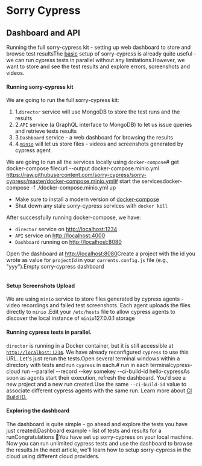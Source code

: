 # Sorry Cypress

## Dashboard and API

Running the full sorry-cypress kit - setting up web dashboard to store and browse test resultsThe [basic](https://docs.sorry-cypress.dev/guide/get-started) setup of sorry-cypress is already quite useful - we can run cypress tests in parallel without any limitations.However, we want to store and see the test results and explore errors, screenshots and videos.

#### Running sorry-cypress kit <a href="#persisting-test-results" id="persisting-test-results"></a>

We are going to run the full sorry-cypress kit:

1. 1.`director` service will use MongoDB to store the test runs and the results
2. 2.`API` service (a GraphQL interface to MongoDB) to let us issue queries and retrieve tests results
3. 3.`Dashboard` service - a web dashboard for browsing the results
4. 4.​[`minio`](https://min.io/product/overview) will let us store files - videos and screenshots generated by cypress agent

We are going to run all the services locally using `docker-compose`# get docker-compose filecurl --output docker-compose.minio.yml https://raw.githubusercontent.com/sorry-cypress/sorry-cypress/master/docker-compose.minio.yml​# start the servicesdocker-compose -f ./docker-compose.minio.yml up

* Make sure to install a modern version of [docker-compose](https://docs.docker.com/compose/install/)​
* Shut down any stale sorry-cypress services with `docker kill`

After successfully running docker-compose, we have:

* `director` service on [http://localhost:1234](http://localhost:1234/)​
* `API` service on [http://localhost:4000](http://localhost:4000/)​
* `Dashboard` running on [http://localhost:8080](http://localhost:8080/)​

Open the dashboard at [http://localhost:8080](http://localhost:8080/)​Create a project with the id you wrote as value for `projectId` in your `currents.config.js` file (e.g., "yyy").Empty sorry-cypress dashboard

<figure><img src="https://1365695328-files.gitbook.io/~/files/v0/b/gitbook-x-prod.appspot.com/o/spaces%2F-MS6gDAYECuzpKjjzrdc%2Fuploads%2Fgit-blob-8d3ebbc022457385322ee0b33131dd8bcc3ef7ec%2Fempty-dashboard.png?alt=media" alt=""><figcaption></figcaption></figure>

#### Setup Screenshots Upload <a href="#setup-screenshots-upload" id="setup-screenshots-upload"></a>

We are using `minio` service to store files generated by cypress agents - video recordings and failed test screenshots. Each agent uploads the files directly to `minio` .Edit your `/etc/hosts` file to allow cypress agents to discover the local instance of `minio`127.0.0.1 storage

#### Running cypress tests in parallel. <a href="#running-cypress-tests-in-parallel" id="running-cypress-tests-in-parallel"></a>

`director` is running in a Docker container, but it is still accessible at [`http://localhost:1234`](http://localhost:1234/). We have already reconfigured `cypress` to use this URL. Let's just rerun the tests.Open several terminal windows within a directory with tests and run `cypress` in each.# run in each terminalcypress-cloud run --parallel --record --key somekey --ci-build-id hello-cypressAs soon as agents start their execution, refresh the dashboard. You'd see a new project and a new run created.Use the same `--ci-build-id` value to associate different cypress agents with the same run. Learn more about [CI Build ID.](https://currents.dev/readme/guides/cypress-ci-build-id)​

#### Exploring the dashboard <a href="#exploring-the-dashboard" id="exploring-the-dashboard"></a>

The dashboard is quite simple - go ahead and explore the tests you have just created.Dashboard example - list of tests and results for a runCongratulations 🎉You have set up sorry-cypress on your local machine. Now you can run unlimited cypress tests and use the dashboard to browse the results.In the next article, we'll learn how to setup sorry-cypress in the cloud using different cloud providers.

<figure><img src="https://1365695328-files.gitbook.io/~/files/v0/b/gitbook-x-prod.appspot.com/o/spaces%2F-MS6gDAYECuzpKjjzrdc%2Fuploads%2Fgit-blob-b41a3a6ef52df8a30b25244284bd1e44366f2d3e%2Fsc-run-details.png?alt=media" alt=""><figcaption></figcaption></figure>

